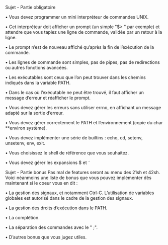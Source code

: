 Sujet - Partie obligatoire

• Vous devez programmer un mini interpréteur de commandes UNIX.

• Cet interpréteur doit afficher un prompt (un simple "$> " par exemple) et attendre
que vous tapiez une ligne de commande, validée par un retour à la ligne.

• Le prompt n’est de nouveau affiché qu’après la fin de l’exécution de la commande.

• Les lignes de commande sont simples, pas de pipes, pas de redirections ou autres
fonctions avancées.

• Les exécutables sont ceux que l’on peut trouver dans les chemins indiqués dans la
variable PATH.

• Dans le cas où l’exécutable ne peut être trouvé, il faut afficher un message d’erreur
et réafficher le prompt.

• Vous devez gérer les erreurs sans utiliser errno, en affichant un message adapté
sur la sortie d’erreur.

• Vous devez gérer correctement le PATH et l’environnement (copie du char **environ
système).

• Vous devez implémenter une série de builtins : echo, cd, setenv, unsetenv, env,
exit.

• Vous choisissez le shell de référence que vous souhaitez.

• Vous devez gérer les expansions $ et ˜

Sujet - Partie bonus
Pas mal de features seront au menu des 21sh et 42sh. Voici néanmoins une liste de
bonus que vous pouvez implémenter dès maintenant si le coeur vous en dit :

• La gestion des signaux, et notamment Ctrl-C. L’utilisation de variables globales
est autorisé dans le cadre de la gestion des signaux.

• La gestion des droits d’exécution dans le PATH.

• La complétion.

• La séparation des commandes avec le " ;".

• D’autres bonus que vous jugez utiles.
